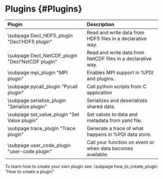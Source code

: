 # Plugins {#Plugins}

|Plugin                                               |Description                                                        |
|:----------------------------------------------------|:------------------------------------------------------------------|
|\subpage Decl_HDF5_plugin "Decl'HDF5 plugin"         |Read and write data from HDF5 files in a declarative way.          |
|\subpage Decl_NetCDF_plugin "Decl'NetCDF plugin"     |Read and write data from NetCDF files in a declarative way.        |
|\subpage mpi_plugin "MPI plugin"                     |Enables MPI support in %PDI and plugins.                           |
|\subpage pycall_plugin "Pycall plugin"               |Call python scripts from C application                             |
|\subpage serialize_plugin "Serialize plugin"         |Serializes and deserializes shared data.                           |
|\subpage set_value_plugin "Set Value plugin"         |Set values to data and metadata from yaml file.                    |
|\subpage trace_plugin "Trace plugin"                 |Generate a trace of what happens in %PDI data store.               |
|\subpage user_code_plugin "user-code plugin"         |Call your function on event or when data becomes available.        |

To learn how to create your own plugin see: \subpage how_to_create_plugin "How to create a plugin"
